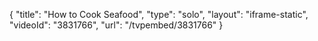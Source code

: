 {
    "title": "How to Cook Seafood",
    "type": "solo",
    "layout": "iframe-static",
    "videoId": "3831766",
    "url": "\/tvpembed\/3831766"
}